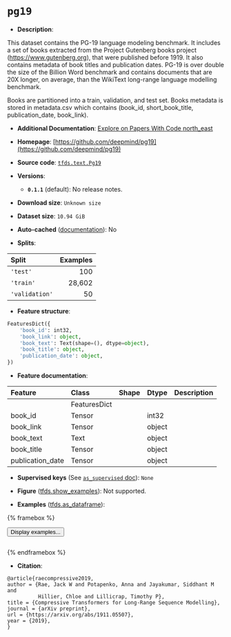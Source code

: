<div itemscope itemtype="http://schema.org/Dataset">
  <div itemscope itemprop="includedInDataCatalog" itemtype="http://schema.org/DataCatalog">
    <meta itemprop="name" content="TensorFlow Datasets" />
  </div>
  <meta itemprop="name" content="pg19" />
  <meta itemprop="description" content="This dataset contains the PG-19 language modeling benchmark. It includes a set&#10;of books extracted from the Project Gutenberg books project&#10;(https://www.gutenberg.org), that were published before 1919. It also contains&#10;metadata of book titles and publication dates.&#10;PG-19 is over double the size of the Billion Word benchmark and contains&#10;documents that are 20X longer, on average, than the WikiText long-range&#10;language modelling benchmark.&#10;&#10;Books are partitioned into a train, validation, and test set. Books metadata is&#10;stored in metadata.csv which contains&#10;(book_id, short_book_title, publication_date, book_link).&#10;&#10;To use this dataset:&#10;&#10;```python&#10;import tensorflow_datasets as tfds&#10;&#10;ds = tfds.load(&#x27;pg19&#x27;, split=&#x27;train&#x27;)&#10;for ex in ds.take(4):&#10;  print(ex)&#10;```&#10;&#10;See [the guide](https://www.tensorflow.org/datasets/overview) for more&#10;informations on [tensorflow_datasets](https://www.tensorflow.org/datasets).&#10;&#10;" />
  <meta itemprop="url" content="https://www.tensorflow.org/datasets/catalog/pg19" />
  <meta itemprop="sameAs" content="https://github.com/deepmind/pg19" />
  <meta itemprop="citation" content="@article{raecompressive2019,&#10;author = {Rae, Jack W and Potapenko, Anna and Jayakumar, Siddhant M and&#10;          Hillier, Chloe and Lillicrap, Timothy P},&#10;title = {Compressive Transformers for Long-Range Sequence Modelling},&#10;journal = {arXiv preprint},&#10;url = {https://arxiv.org/abs/1911.05507},&#10;year = {2019},&#10;}" />
</div>

# `pg19`


*   **Description**:

This dataset contains the PG-19 language modeling benchmark. It includes a set
of books extracted from the Project Gutenberg books project
(https://www.gutenberg.org), that were published before 1919. It also contains
metadata of book titles and publication dates. PG-19 is over double the size of
the Billion Word benchmark and contains documents that are 20X longer, on
average, than the WikiText long-range language modelling benchmark.

Books are partitioned into a train, validation, and test set. Books metadata is
stored in metadata.csv which contains (book_id, short_book_title,
publication_date, book_link).

*   **Additional Documentation**:
    <a class="button button-with-icon" href="https://paperswithcode.com/dataset/pg-19">
    Explore on Papers With Code
    <span class="material-icons icon-after" aria-hidden="true"> north_east
    </span> </a>

*   **Homepage**:
    [https://github.com/deepmind/pg19](https://github.com/deepmind/pg19)

*   **Source code**:
    [`tfds.text.Pg19`](https://github.com/tensorflow/datasets/tree/master/tensorflow_datasets/text/pg19.py)

*   **Versions**:

    *   **`0.1.1`** (default): No release notes.

*   **Download size**: `Unknown size`

*   **Dataset size**: `10.94 GiB`

*   **Auto-cached**
    ([documentation](https://www.tensorflow.org/datasets/performances#auto-caching)):
    No

*   **Splits**:

Split          | Examples
:------------- | -------:
`'test'`       | 100
`'train'`      | 28,602
`'validation'` | 50

*   **Feature structure**:

```python
FeaturesDict({
    'book_id': int32,
    'book_link': object,
    'book_text': Text(shape=(), dtype=object),
    'book_title': object,
    'publication_date': object,
})
```

*   **Feature documentation**:

Feature          | Class        | Shape | Dtype  | Description
:--------------- | :----------- | :---- | :----- | :----------
                 | FeaturesDict |       |        |
book_id          | Tensor       |       | int32  |
book_link        | Tensor       |       | object |
book_text        | Text         |       | object |
book_title       | Tensor       |       | object |
publication_date | Tensor       |       | object |

*   **Supervised keys** (See
    [`as_supervised` doc](https://www.tensorflow.org/datasets/api_docs/python/tfds/load#args)):
    `None`

*   **Figure**
    ([tfds.show_examples](https://www.tensorflow.org/datasets/api_docs/python/tfds/visualization/show_examples)):
    Not supported.

*   **Examples**
    ([tfds.as_dataframe](https://www.tensorflow.org/datasets/api_docs/python/tfds/as_dataframe)):

<!-- mdformat off(HTML should not be auto-formatted) -->

{% framebox %}

<button id="displaydataframe">Display examples...</button>
<div id="dataframecontent" style="overflow-x:auto"></div>
<script>
const url = "https://storage.googleapis.com/tfds-data/visualization/dataframe/pg19-0.1.1.html";
const dataButton = document.getElementById('displaydataframe');
dataButton.addEventListener('click', async () => {
  // Disable the button after clicking (dataframe loaded only once).
  dataButton.disabled = true;

  const contentPane = document.getElementById('dataframecontent');
  try {
    const response = await fetch(url);
    // Error response codes don't throw an error, so force an error to show
    // the error message.
    if (!response.ok) throw Error(response.statusText);

    const data = await response.text();
    contentPane.innerHTML = data;
  } catch (e) {
    contentPane.innerHTML =
        'Error loading examples. If the error persist, please open '
        + 'a new issue.';
  }
});
</script>

{% endframebox %}

<!-- mdformat on -->

*   **Citation**:

```
@article{raecompressive2019,
author = {Rae, Jack W and Potapenko, Anna and Jayakumar, Siddhant M and
          Hillier, Chloe and Lillicrap, Timothy P},
title = {Compressive Transformers for Long-Range Sequence Modelling},
journal = {arXiv preprint},
url = {https://arxiv.org/abs/1911.05507},
year = {2019},
}
```

